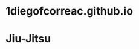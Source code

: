# 1diegofcorreac.github.io

<html>
<body>
<h1>Jiu-Jitsu</h1>
<img src="magazine.jpg”>
<p>Is a martial art and combat sport system that focuses on grappling and especially ground fighting. Brazilian jiu-jitsu was formed from Kodokan judo ground fighting (newaza) fundamentals that were taught by a number of individuals including Takeo Yano, Mitsuyo Maeda, Soshihiro Satake, and Isao Okano.
</body>
</html>
